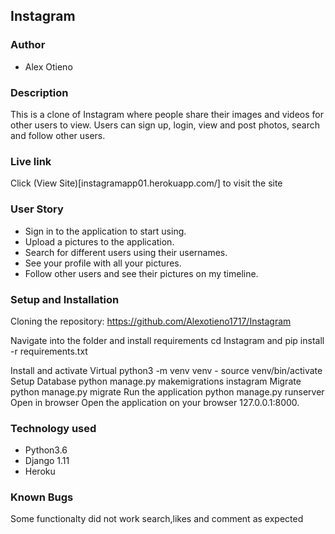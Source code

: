 ## Instagram
### Author
* Alex Otieno

### Description
This is a clone of Instagram where people share their images and videos for other users to view. Users can sign up, login, view and post photos, search and follow other users.

### Live link
Click (View Site)[instagramapp01.herokuapp.com/] to visit the site

### User Story
* Sign in to the application to start using.
* Upload a pictures to the application.
* Search for different users using their usernames.
* See your profile with all your pictures.
* Follow other users and see their pictures on my timeline.

### Setup and Installation

Cloning the repository:
    https://github.com/Alexotieno1717/Instagram

Navigate into the folder and install requirements
    cd Instagram and  pip install -r requirements.txt 

Install and activate Virtual
    python3 -m venv venv - source venv/bin/activate 
Setup Database
    python manage.py makemigrations instagram
Migrate
    python manage.py migrate 
Run the application
    python manage.py runserver 
Open in browser
    Open the application on your browser 127.0.0.1:8000.

### Technology used
* Python3.6
* Django 1.11
* Heroku

### Known Bugs
Some functionalty did not work search,likes and comment as expected

### 